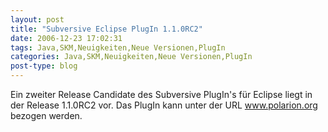 ```yaml
---
layout: post
title: "Subversive Eclipse PlugIn 1.1.0RC2"
date: 2006-12-23 17:02:31
tags: Java,SKM,Neuigkeiten,Neue Versionen,PlugIn
categories: Java,SKM,Neuigkeiten,Neue Versionen,PlugIn
post-type: blog
---
```

Ein zweiter Release Candidate des Subversive PlugIn's für Eclipse liegt in der Release 1.1.0RC2 vor. Das PlugIn kann unter der URL <a href="http://www.polarion.org/index.php?page=download&project=subversive"  title="www.polarion.org">www.polarion.org</a> bezogen werden.
